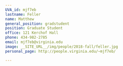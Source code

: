```yaml
---
UVA_id: mjf7eb
lastname: Feller
name: Matthew
general_position: gradstudent
position: Graduate Student
office: 121 Kerchof Hall
phone: 434-982-2785
email: mjf7eb@virginia.edu
image: __SITE_URL__/img/people/2018-fall/feller.jpg
personal_page: http://people.virginia.edu/~mjf7eb/

---
```

